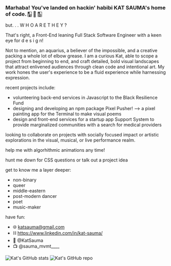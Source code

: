 ### Marhaba! You've landed on hackin' habibi KAT SAUMA's home of code. 🀣 🧿 🀢
<!--
**kat-sauma/kat-sauma** is a ✨ _special_ ✨ repository because its `README.md` (this file) appears on your GitHub profile. -->

but. . .  W H O   A R E   T H E Y   ?
 
That's right, a Front-End leaning Full Stack Software Engineer with a keen eye for d e s i g n! 

Not to mention, an aquarius, a believer of the impossible, and a creative packing a whole lot of elbow grease. 
I am a curious Kat, able to scope a project from beginning to end, and craft detailed, bold visual landscapes that attract enlivened audiences through clean code and intentional art. My work hones the user's experience to be a fluid experience while harnessing expression. 

recent projects include: 
* volunteering back-end services in Javascript to the Black Resilience Fund
* designing and developing an npm package Pixel Pusher! --> a pixel painting app for the Terminal to make visual poems
* design and front-end services for a startup app Support System to provide marginalized communities with a search for medical providers


looking to collaborate on projects with socially focused impact or artistic explorations in the visual, musical, or live performance realm.


help me with algorhithmic animations any time!


hunt me down for CSS questions or talk out a project idea


get to know me a layer deeper:
* non-binary
* queer
* middle-eastern
* post-modern dancer
* poet
* music-maker

have fun:
- 🌐  katsauma@gmail.com
- ⛓  https://www.linkedin.com/in/kat-sauma/
- 🐣  @KatSauma
- 📺  @sauma_mvmt____


![Kat's GitHub stats](https://github-readme-stats.vercel.app/api?username=kat-sauma&theme=nightowl&show_icons=true)
![Kat's GitHub repo](https://github-readme-repo.vercel.app/api?username=kat-sauma&theme=nightowl&show_icons=true)
